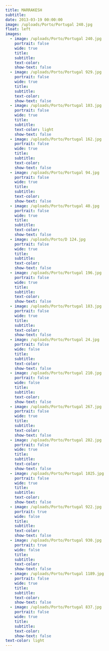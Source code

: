 ```yaml
---
title: MARRAKESH
subtitle:
date: 2013-03-19 00:00:00
image: /uploads/Porto/Portugal 240.jpg
float: left
images:
  - image: /uploads/Porto/Portugal 240.jpg
    portrait: false
    wide: true
    title:
    subtitle:
    text-color:
    show-text: false
  - image: /uploads/Porto/Portugal 929.jpg
    portrait: false
    wide: true
    title:
    subtitle:
    text-color:
    show-text: false
  - image: /uploads/Porto/Portugal 103.jpg
    portrait: false
    wide: true
    title:
    subtitle:
    text-color: light
    show-text: false
  - image: /uploads/Porto/Portugal 162.jpg
    portrait: false
    wide: true
    title:
    subtitle:
    text-color:
    show-text: false
  - image: /uploads/Porto/Portugal 94.jpg
    portrait: false
    wide: true
    title:
    subtitle:
    text-color:
    show-text: false
  - image: /uploads/Porto/Portugal 40.jpg
    portrait: false
    wide: true
    title:
    subtitle:
    text-color:
    show-text: false
  - image: /uploads/Porto/D 124.jpg
    portrait: false
    wide: true
    title:
    subtitle:
    text-color:
    show-text: false
  - image: /uploads/Porto/Portugal 196.jpg
    portrait: false
    wide: true
    title:
    subtitle:
    text-color:
    show-text: false
  - image: /uploads/Porto/Portugal 183.jpg
    portrait: false
    wide: true
    title:
    subtitle:
    text-color:
    show-text: false
  - image: /uploads/Porto/Portugal 24.jpg
    portrait: false
    wide: false
    title:
    subtitle:
    text-color:
    show-text: false
  - image: /uploads/Porto/Portugal 210.jpg
    portrait: false
    wide: false
    title:
    subtitle:
    text-color:
    show-text: false
  - image: /uploads/Porto/Portugal 267.jpg
    portrait: false
    wide: true
    title:
    subtitle:
    text-color:
    show-text: false
  - image: /uploads/Porto/Portugal 282.jpg
    portrait: false
    wide: true
    title:
    subtitle:
    text-color:
    show-text: false
  - image: /uploads/Porto/Portugal 1025.jpg
    portrait: false
    wide: true
    title:
    subtitle:
    text-color:
    show-text: false
  - image: /uploads/Porto/Portugal 922.jpg
    portrait: true
    wide: false
    title:
    subtitle:
    text-color:
    show-text: false
  - image: /uploads/Porto/Portugal 930.jpg
    portrait: true
    wide: false
    title:
    subtitle:
    text-color:
    show-text: false
  - image: /uploads/Porto/Portugal 1189.jpg
    portrait: false
    wide: true
    title:
    subtitle:
    text-color:
    show-text: false
  - image: /uploads/Porto/Portugal 837.jpg
    portrait: false
    wide: true
    title:
    subtitle:
    text-color:
    show-text: false
text-color: light
---
```


